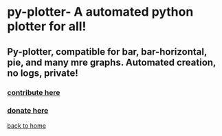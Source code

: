 # py-plotter- A automated python plotter for all!
## Py-plotter, compatible for bar, bar-horizontal, pie, and many mre graphs. Automated creation, no logs, private!
### [contribute here](https://github.com/qqiumax/py-plotter/)
### [donate here](https://qqiumax.github.io/donate/)
[back to home](https://qqiumax.github.io/home)